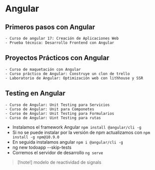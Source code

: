 # Angular

## Primeros pasos con Angular
    - Curso de angular 17: Creación de Aplicaciones Web
    - Prueba técnica: Desarrollo Frontend con Angular
## Proyectos Prácticos con Angular

    - Curso de maquetación con Angular
    - Curso práctico de Angular: Construye un clon de trello
    - Laboratorio de Angular: Optimización web con lithhouse y SSR
## Testing en Angular
    - Curso de Angular: Unit Testing para Servicios
    - Curso de Angular: Unit para Componetes
    - Curso de Angular: Unit Testing para Formularios
    - Curso de Angular: Uint Testing para rutas


- Instalamos el framework Angular `npm install @angular/cli -g`
- Si no se puede instalar por la versión de npm actualizamos con `npm install -g npm@10.9.0`
- En seguida instalamos angular `npm i @angular/cli -g`
- ng new todoapp --skip-tests
- Corremos el servidor de desarrollo `ng serve`

> [!note!]
> modelo de reactividad de signals